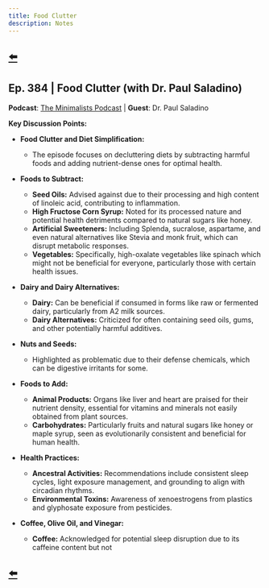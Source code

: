```yaml
---
title: Food Clutter
description: Notes
---
```


## [⬅️](/)

## Ep. 384 | Food Clutter (with Dr. Paul Saladino)

**Podcast**: [The Minimalists Podcast](http://minimalists.com/podcast) | **Guest**: Dr. Paul Saladino

**Key Discussion Points:**

- **Food Clutter and Diet Simplification:**
  - The episode focuses on decluttering diets by subtracting harmful foods and adding nutrient-dense ones for optimal health.

- **Foods to Subtract:**
  - **Seed Oils:** Advised against due to their processing and high content of linoleic acid, contributing to inflammation.
  - **High Fructose Corn Syrup:** Noted for its processed nature and potential health detriments compared to natural sugars like honey.
  - **Artificial Sweeteners:** Including Splenda, sucralose, aspartame, and even natural alternatives like Stevia and monk fruit, which can disrupt metabolic responses.
  - **Vegetables:** Specifically, high-oxalate vegetables like spinach which might not be beneficial for everyone, particularly those with certain health issues.

- **Dairy and Dairy Alternatives:**
  - **Dairy:** Can be beneficial if consumed in forms like raw or fermented dairy, particularly from A2 milk sources. 
  - **Dairy Alternatives:** Criticized for often containing seed oils, gums, and other potentially harmful additives.

- **Nuts and Seeds:**
  - Highlighted as problematic due to their defense chemicals, which can be digestive irritants for some.

- **Foods to Add:**
  - **Animal Products:** Organs like liver and heart are praised for their nutrient density, essential for vitamins and minerals not easily obtained from plant sources.
  - **Carbohydrates:** Particularly fruits and natural sugars like honey or maple syrup, seen as evolutionarily consistent and beneficial for human health.

- **Health Practices:**
  - **Ancestral Activities:** Recommendations include consistent sleep cycles, light exposure management, and grounding to align with circadian rhythms.
  - **Environmental Toxins:** Awareness of xenoestrogens from plastics and glyphosate exposure from pesticides.

- **Coffee, Olive Oil, and Vinegar:**
  - **Coffee:** Acknowledged for potential sleep disruption due to its caffeine content but not

## [⬅️](/)